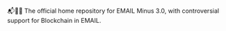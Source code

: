 📬️📧️📮️ The official home repository for EMAIL Minus 3.0, with controversial support for Blockchain in EMAIL.
